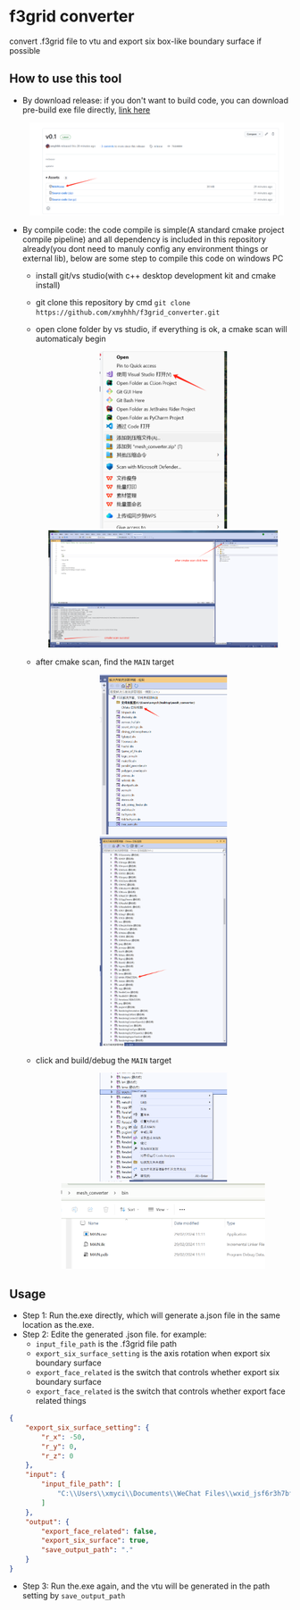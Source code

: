 # f3grid converter

convert .f3grid file to vtu and export six box-like boundary surface if possible


## How to use this tool
* By download release: if you don't want to build code, you can download pre-build exe file directly, [link here](https://github.com/xmyhhh/f3grid_converter/releases)

  <div align=center>
  <img src="./pics/released.png" width="95%">
  </div>
* By compile code: the code compile is simple(A standard cmake project compile pipeline) and all dependency is included in this repository already(you dont need to manuly config any environment things or external lib), below are some step to compile this code on windows PC
  - install git/vs studio(with c++ desktop development kit and cmake install)
  - git clone this repository by cmd `git clone https://github.com/xmyhhh/f3grid_converter.git`
  - open clone folder by vs studio, if everything is ok, a cmake scan will automaticaly begin
    <div align=center>
      <img src="./pics/open_by_vs.png" width="50%">
    </div>
    <div align=center>
      <img src="./pics/cmake_scan.png" width="90%">
    </div>

  - after cmake scan, find the `MAIN` target
    <div align=center>
      <img src="./pics/cmake_target_0.png" width="50%">
    </div>
    <div align=center>
      <img src="./pics/cmake_target_1.png" width="50%">
    </div>

  - click and build/debug the `MAIN` target
    <div align=center>
      <img src="./pics/build.png" width="50%">
    </div>
    <div align=center>
      <img src="./pics/exe.png" width="80%">
    </div>


## Usage
* Step 1: Run the.exe directly, which will generate a.json file in the same location as the.exe.
* Step 2: Edite the generated .json file. for example:
  - `input_file_path` is the .f3grid file path
  - `export_six_surface_setting` is the axis rotation when export six boundary surface
  - `export_face_related` is the switch that controls whether export six boundary surface
  - `export_face_related` is the switch that controls whether export face related things
```json
{
    "export_six_surface_setting": {
        "r_x": -50,
        "r_y": 0,
        "r_z": 0
    },
    "input": {
        "input_file_path": [
            "C:\\Users\\xmyci\\Documents\\WeChat Files\\wxid_jsf6r3h7bf0x22\\FileStorage\\File\\2024-02\\model(group).f3grid"
        ]
    },
    "output": {
        "export_face_related": false,
        "export_six_surface": true,
        "save_output_path": "."
    }
}
```
* Step 3: Run the.exe again, and the vtu will be generated in the path setting by `save_output_path`

